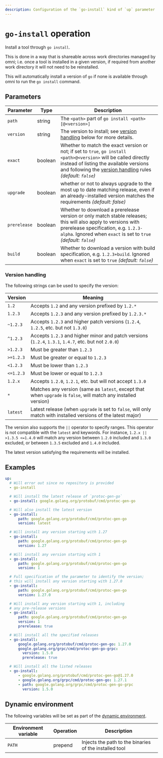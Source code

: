 ```yaml
---
description: Configuration of the `go-install` kind of `up` parameter
---
```


# `go-install` operation

Install a tool through `go install`.

This is done in a way that is shareable across work directories managed by omni; i.e. once a tool is installed in a given version, if required from another work directory it will not need to be reinstalled.

This will automatically install a version of `go` if none is available through omni to run the `go install` command.

## Parameters

| Parameter        | Type      | Description                                           |
|------------------|-----------|-------------------------------------------------------|
| `path` | string | The `<path>` part of `go install <path>[@<version>]` |
| `version` | string | The version to install; see [version handling](#version-handling) below for more details. |
| `exact` | boolean | Whether to match the exact version or not; if set to `true`, `go install <path>@<version>` will be called directly instead of listing the available versions and following the [version handling](#version-handling) rules *(default: `false`)* |
| `upgrade` | boolean | whether or not to always upgrade to the most up to date matching release, even if an already-installed version matches the requirements *(default: false)* |
| `prerelease` | boolean | Whether to download a prerelease version or only match stable releases; this will also apply to versions with prerelease specification, e.g. `1.2.3-alpha`. Ignored when `exact` is set to `true` *(default: `false`)* |
| `build` | boolean | Whether to download a version with build specification, e.g. `1.2.3+build`. Ignored when `exact` is set to `true` *(default: `false`)* |

### Version handling

The following strings can be used to specify the version:

| Version | Meaning |
|---------|---------|
| `1.2`     | Accepts `1.2` and any version prefixed by `1.2.*` |
| `1.2.3`   | Accepts `1.2.3` and any version prefixed by `1.2.3.*` |
| `~1.2.3`  | Accepts `1.2.3` and higher patch versions (`1.2.4`, `1.2.5`, etc. but not `1.3.0`) |
| `^1.2.3`  | Accepts `1.2.3` and higher minor and patch versions (`1.2.4`, `1.3.1`, `1.4.7`, etc. but not `2.0.0`) |
| `>1.2.3`  | Must be greater than `1.2.3` |
| `>=1.2.3` | Must be greater or equal to `1.2.3` |
| `<1.2.3`  | Must be lower than `1.2.3` |
| `<=1.2.3` | Must be lower or equal to `1.2.3` |
| `1.2.x`   | Accepts `1.2.0`, `1.2.1`, etc. but will not accept `1.3.0` |
| `*`       | Matches any version (same as `latest`, except that when `upgrade` is `false`, will match any installed version) |
| `latest`  | Latest release (when `upgrade` is set to `false`, will only match with installed versions of the latest major) |

The version also supports the `||` operator to specify ranges. This operator is not compatible with the `latest` and keywords. For instance, `1.2.x || >1.3.5 <=1.4.0` will match any version between `1.2.0` included and `1.3.0` excluded, or between `1.3.5` excluded and `1.4.0` included.

The latest version satisfying the requirements will be installed.

## Examples

```yaml
up:
  # Will error out since no repository is provided
  - go-install

  # Will install the latest release of `protoc-gen-go`
  - go-install: google.golang.org/protobuf/cmd/protoc-gen-go

  # Will also install the latest version
  - go-install:
      path: google.golang.org/protobuf/cmd/protoc-gen-go
      version: latest

  # Will install any version starting with 1.27
  - go-install:
      path: google.golang.org/protobuf/cmd/protoc-gen-go
      version: 1.27

  # Will install any version starting with 1
  - go-install:
      path: google.golang.org/protobuf/cmd/protoc-gen-go
      version: 1

  # Full specification of the parameter to identify the version;
  # this will install any version starting with 1.27.0
  - go-install:
      path: google.golang.org/protobuf/cmd/protoc-gen-go
      version: 1.27.0

  # Will install any version starting with 1, including
  # any pre-release versions
  - go-install:
      path: google.golang.org/protobuf/cmd/protoc-gen-go
      version: 1
      prerelease: true

  # Will install all the specified releases
  - go-install:
      google.golang.org/protobuf/cmd/protoc-gen-go: 1.27.0
      google.golang.org/grpc/cmd/protoc-gen-go-grpc:
        version: 1.5.0
        prerelease: true

  # Will install all the listed releases
  - go-install:
      - google.golang.org/protobuf/cmd/protoc-gen-go@1.27.0
      - google.golang.org/grpc/cmd/protoc-gen-go: 1.27.1
      - path: google.golang.org/grpc/cmd/protoc-gen-go-grpc
        version: 1.5.0
```

## Dynamic environment

The following variables will be set as part of the [dynamic environment](/reference/dynamic-environment).

| Environment variable | Operation | Description |
|----------------------|-----------|-------------|
| `PATH` | prepend | Injects the path to the binaries of the installed tool |
